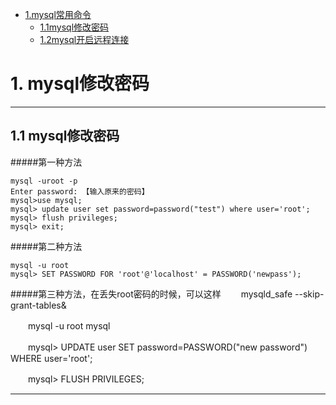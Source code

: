 * [1.mysql常用命令](#1)
    * [1.1mysql修改密码](#1.1)
    * [1.2mysql开启远程连接](#1.2)

<h1 id="1">1. mysql修改密码</h1>


----------
<h2 id="1">1.1 mysql修改密码</h2>
#####第一种方法

    mysql -uroot -p
    Enter password: 【输入原来的密码】
    mysql>use mysql;
    mysql> update user set password=password("test") where user='root';
    mysql> flush privileges;
    mysql> exit;  

#####第二种方法

    mysql -u root
    mysql> SET PASSWORD FOR 'root'@'localhost' = PASSWORD('newpass');
    
#####第三种方法，在丢失root密码的时候，可以这样
　　mysqld_safe --skip-grant-tables&

　　mysql -u root mysql

　　mysql> UPDATE user SET password=PASSWORD("new password") WHERE user='root';

　　mysql> FLUSH PRIVILEGES;
    
----------


